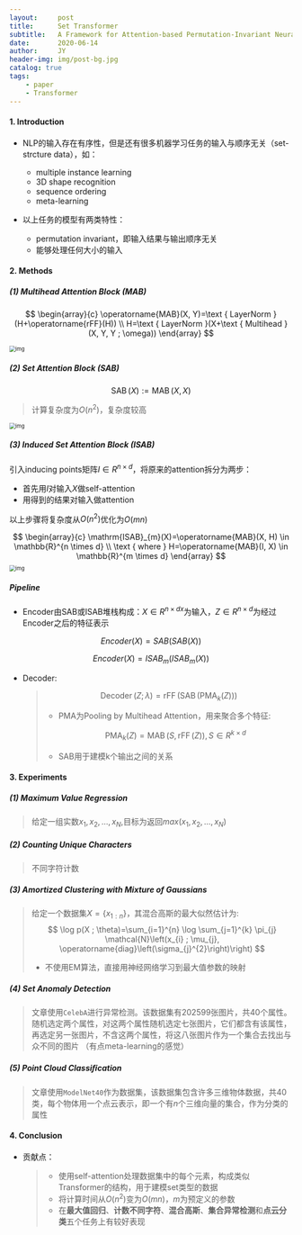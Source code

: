 ```yaml
---
layout:     post
title:      Set Transformer
subtitle:   A Framework for Attention-based Permutation-Invariant Neural Networks
date:       2020-06-14
author:     JY
header-img: img/post-bg.jpg
catalog: true
tags:
    - paper
    - Transformer
---
```


#### 1. Introduction

- NLP的输入存在有序性，但是还有很多机器学习任务的输入与顺序无关（set-strcture data），如：

  - multiple instance learning
  - 3D shape recognition
  - sequence ordering
  - meta-learning

- 以上任务的模型有两类特性：

  - permutation invariant，即输入结果与输出顺序无关
  - 能够处理任何大小的输入

  

#### 2. Methods

##### (1) Multihead Attention Block (MAB)

$$
\begin{array}{c}
\operatorname{MAB}(X, Y)=\text { LayerNorm }(H+\operatorname{rFF}(H)) \\
H=\text { LayerNorm }(X+\text { Multihead }(X, Y, Y ; \omega))
\end{array}
$$

<img src="https://github.com/ZJU-CVs/zju-cvs.github.io/raw/master/img/picture/set_transformer3.png" alt="img" style="zoom:67%;" />



##### (2) Set Attention Block (SAB)

$$
\operatorname{SAB}(X):=\operatorname{MAB}(X, X)
$$

> 计算复杂度为$O(n^2)$，复杂度较高

<img src="https://github.com/ZJU-CVs/zju-cvs.github.io/raw/master/img/picture/set_transformer2.png" alt="img" style="zoom:67%;" />

##### (3) Induced Set Attention Block (ISAB)

引入inducing points矩阵$I\in R^{n\times d}$，将原来的attention拆分为两步：

- 首先用$I$对输入$X$做self-attention
- 用得到的结果对输入做attention



以上步骤将复杂度从$O(n^2)$优化为$O(mn)$



$$
\begin{array}{c}
\mathrm{ISAB}_{m}(X)=\operatorname{MAB}(X, H) \in \mathbb{R}^{n \times d} \\
\text { where } H=\operatorname{MAB}(I, X) \in \mathbb{R}^{m \times d}
\end{array}
$$
<img src="https://github.com/ZJU-CVs/zju-cvs.github.io/raw/master/img/picture/set_transformer1.png" alt="img" style="zoom:67%;" />

##### Pipeline

- Encoder由SAB或ISAB堆栈构成：$X\in R^{n\times dx}$为输入，$Z\in R^{n\times d}$为经过Encoder之后的特征表示

$$
Encoder(X)=SAB(SAB(X))
$$

$$
Encoder(X)=ISAB_m(ISAB_m(X))
$$



- Decoder:

  > $$
  > \operatorname{Decoder}(Z ; \lambda)=\operatorname{rFF}\left(\operatorname{SAB}\left(\operatorname{PMA}_{k}(Z)\right)\right)
  > $$
  >
  > - PMA为Pooling by Multihead Attention，用来聚合多个特征:
  >
  >   $$\operatorname{PMA}_{k}(Z)=\operatorname{MAB}(S, \operatorname{rFF}(Z)), S\in R^{k\times d}$$
  >
  > - SAB用于建模k个输出之间的关系



#### 3. Experiments

##### (1) Maximum Value Regression

> 给定一组实数${x_1,x_2,...,x_N}$,目标为返回$max(x_1,x_2,...,x_N)$



##### (2) Counting Unique Characters

> 不同字符计数



##### (3) Amortized Clustering with Mixture of Gaussians

> 给定一个数据集$X = \{x_{1:n}\}$，其混合高斯的最大似然估计为:
> $$
> \log p(X ; \theta)=\sum_{i=1}^{n} \log \sum_{j=1}^{k} \pi_{j} \mathcal{N}\left(x_{i} ; \mu_{j}, \operatorname{diag}\left(\sigma_{j}^{2}\right)\right)
> $$
> 
>
> - 不使用EM算法，直接用神经网络学习到最大值参数的映射

##### (4) Set Anomaly Detection

> 文章使用`CelebA`进行异常检测。该数据集有202599张图片，共40个属性。随机选定两个属性，对这两个属性随机选定七张图片，它们都含有该属性，再选定另一张图片，不含这两个属性，将这八张图片作为一个集合去找出与众不同的图片 （有点meta-learning的感觉）

##### (5) Point Cloud Classiﬁcation

> 文章使用`ModelNet40`作为数据集，该数据集包含许多三维物体数据，共40类，每个物体用一个点云表示，即一个有$n$个三维向量的集合，作为分类的属性



#### 4. Conclusion

- 贡献点：

  > - 使用self-attention处理数据集中的每个元素，构成类似Transformer的结构，用于建模set类型的数据
  > - 将计算时间从$O(n^2)$变为$O(mn)$，$m$为预定义的参数
  > - 在**最大值回归**、**计数不同字符**、**混合高斯**、**集合异常检测**和**点云分类**五个任务上有较好表现